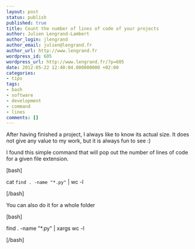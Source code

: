 ```yaml
---
layout: post
status: publish
published: true
title: Count the number of lines of code of your projects
author: Julien Lengrand-Lambert
author_login: jlengrand
author_email: julien@lengrand.fr
author_url: http://www.lengrand.fr
wordpress_id: 605
wordpress_url: http://www.lengrand.fr/?p=605
date: 2012-05-22 12:40:04.000000000 +02:00
categories:
- tips
tags:
- bash
- software
- development
- command
- lines
comments: []
---
```

After having finished a project, I always like to know its actual size. It does not give any value to my work, but it is always fun to see :)

I found this simple command that will pop out the number of lines of code for a given file extension.

[bash]

cat `find . -name "*.py"` | wc -l

[/bash]

You can also do it for a whole folder

[bash]

find . -name "*.py" | xargs wc -l

[/bash]

